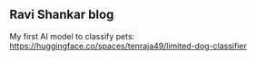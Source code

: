 

## Ravi Shankar blog

My first AI model to classify pets:
https://huggingface.co/spaces/tenraja49/limited-dog-classifier
